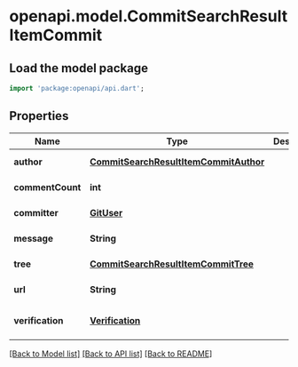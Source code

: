 # openapi.model.CommitSearchResultItemCommit

## Load the model package
```dart
import 'package:openapi/api.dart';
```

## Properties
Name | Type | Description | Notes
------------ | ------------- | ------------- | -------------
**author** | [**CommitSearchResultItemCommitAuthor**](CommitSearchResultItemCommitAuthor.md) |  | [default to null]
**commentCount** | **int** |  | [default to null]
**committer** | [**GitUser**](GitUser.md) |  | [default to null]
**message** | **String** |  | [default to null]
**tree** | [**CommitSearchResultItemCommitTree**](CommitSearchResultItemCommitTree.md) |  | [default to null]
**url** | **String** |  | [default to null]
**verification** | [**Verification**](Verification.md) |  | [optional] [default to null]

[[Back to Model list]](../README.md#documentation-for-models) [[Back to API list]](../README.md#documentation-for-api-endpoints) [[Back to README]](../README.md)



